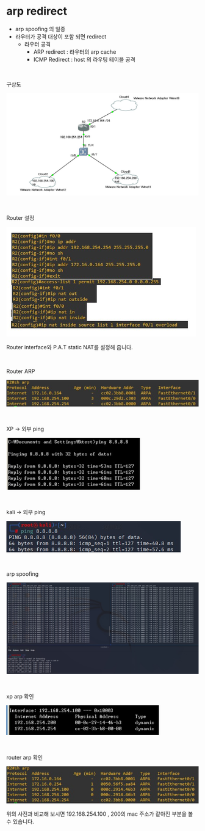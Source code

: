 # arp redirect

- arp spoofing 의 일종
- 라우터가 공격 대상이 포함 되면 redirect
  - 라우터 공격
    - ARP redirect : 라우터의 arp cache
    - ICMP Redirect :  host 의 라우팅 테이블 공격

<br>

구상도

![2022-09-28-08구상도](../images/2022-09-28-arpredirect/2022-09-28-08구상도.jpg)

<br>

Router 설정

![2022-09-28-02라우터](../images/2022-09-28-arpredirect/2022-09-28-02라우터.jpg)

Router interface와 P.A.T static NAT를 설정해 줍니다.

<br>

 Router ARP

![2022-09-28-01arp](../images/2022-09-28-arpredirect/2022-09-28-01arp.jpg)

<br>

XP -> 외부 ping

![2022-09-28-03외부로ping](../images/2022-09-28-arpredirect/2022-09-28-03외부로ping.jpg)

<br>

kali -> 외부 ping

![2022-09-28-04외부로ping](../images/2022-09-28-arpredirect/2022-09-28-04외부로ping.jpg)

<br>

arp spoofing

![2022-09-28-05시작ping](../images/2022-09-28-arpredirect/2022-09-28-05시작ping.jpg)

<br>

xp arp 확인

![2022-09-28-06xp확인ping](../images/2022-09-28-arpredirect/2022-09-28-06xp확인ping.jpg)

<br>

router arp 확인

![2022-09-28-07router확인](../images/2022-09-28-arpredirect/2022-09-28-07router확인.jpg)

위의 사진과 비교해 보시면 192.168.254.100 , 200의 mac 주소가 같아진 부분을 볼 수 있습니다.

<br>